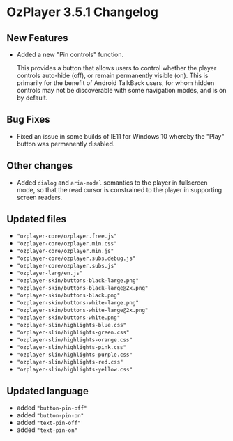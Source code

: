 # OzPlayer 3.5.1 Changelog

## New Features

* Added a new "Pin controls" function.

  This provides a button that allows users to control whether the player controls auto-hide (off), or remain permanently visible (on). This is primarily for the benefit of Android TalkBack users, for whom hidden controls may not be discoverable with some navigation modes, and is on by default.

## Bug Fixes

* Fixed an issue in some builds of IE11 for Windows 10 whereby the "Play" button was permanently disabled.

## Other changes

* Added `dialog` and `aria-modal` semantics to the player in fullscreen mode, so that the read cursor is constrained to the player in supporting screen readers.

## Updated files

* `"ozplayer-core/ozplayer.free.js"`
* `"ozplayer-core/ozplayer.min.css"`
* `"ozplayer-core/ozplayer.min.js"`
* `"ozplayer-core/ozplayer.subs.debug.js"`
* `"ozplayer-core/ozplayer.subs.js"`
* `"ozplayer-lang/en.js"`
* `"ozplayer-skin/buttons-black-large.png"`
* `"ozplayer-skin/buttons-black-large@2x.png"`
* `"ozplayer-skin/buttons-black.png"`
* `"ozplayer-skin/buttons-white-large.png"`
* `"ozplayer-skin/buttons-white-large@2x.png"`
* `"ozplayer-skin/buttons-white.png"`
* `"ozplayer-slin/highlights-blue.css"`
* `"ozplayer-slin/highlights-green.css"`
* `"ozplayer-slin/highlights-orange.css"`
* `"ozplayer-slin/highlights-pink.css"`
* `"ozplayer-slin/highlights-purple.css"`
* `"ozplayer-slin/highlights-red.css"`
* `"ozplayer-slin/highlights-yellow.css"`

## Updated language

* added `"button-pin-off"`
* added `"button-pin-on"`
* added `"text-pin-off"`
* added `"text-pin-on"`


